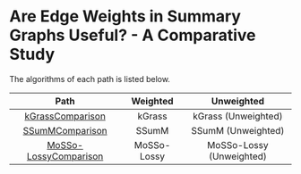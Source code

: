 # Are Edge Weights in Summary Graphs Useful? - A Comparative Study

<!-- We conduct a systematic comparison between a weighted graph summarization model and an unweighted graph summarization model.
Our contributions are as follow:

* *Systematic Comparison*: conducting the first systematic comparison between two extensively-studied graph summarization models.

* *Unexpected Observation*: leading to a surprising observation that unweighted models are significantly better than weighted models.

* *Improvement of State-of-the-art Algorithms*: improving a state-of-the-art graph-summarizaion algorithm for the weighted model by adapting it to the unweighted model. -->

<!-- ## Algorithms -->
The algorithms of each path is listed below.

|Path| Weighted                                       | Unweighted                   
|:----------:|:-----------------------------------------------:| :---------------------:|
| [kGrassComparison](./kGrassComparision/)    | kGrass         |  kGrass (Unweighted)    
| [SSumMComparison](./SSumMComparision/)     | SSumM        | SSumM (Unweighted)       
| [MoSSo-LossyComparison](./MoSSo-LossyComparison)     | MoSSo-Lossy         | MoSSo-Lossy (Unweighted)    

